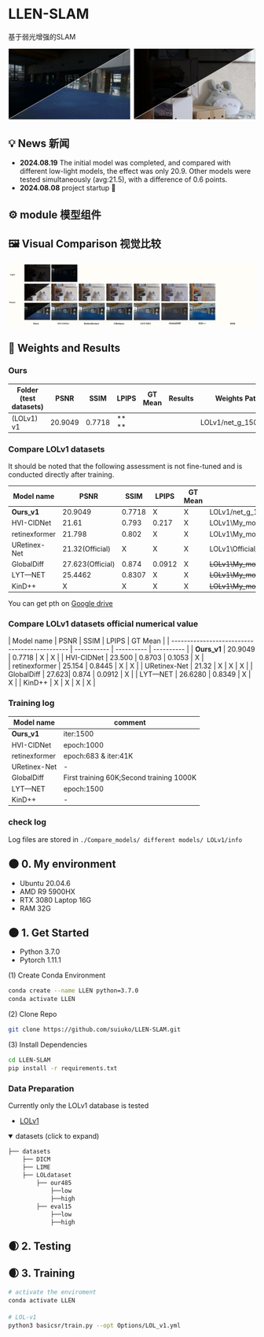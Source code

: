 &nbsp;
# LLEN-SLAM
基于弱光增强的SLAM

![P_com](./f_result/3.png)


## 💡 News 新闻


- **2024.08.19** The initial model was completed, and compared with different low-light models, the effect was only 20.9. Other models were tested simultaneously (avg:21.5), with a difference of 0.6 points.
- **2024.08.08** project startup 🎈


## ⚙ module 模型组件


## 🖼 Visual Comparison 视觉比较

![P_com1](./f_result/1.png)


## 🧾 Weights and Results 

### Ours

| Folder (test datasets)                        | PSNR        | SSIM       | LPIPS      | GT Mean | Results                                                      | Weights Path             |
| --------------------------------------------- | ----------- | ---------- | ---------- | ------- | ------------------------------------------------------------ | ------------------------ |
| (LOLv1)<br />v1        | 20.9049     |  0.7718    | **   **    |         |   | LOLv1/net_g_1500.pth         |

### Compare LOLv1 datasets

It should be noted that the following assessment is not fine-tuned and is conducted directly after training.

|   Model name       | PSNR        | SSIM        | LPIPS      | GT Mean     | 			Weights Path       |
| --------------------------------------------- | ----------- | ---------- | ---------- | -------  | ------------------------ |
| **Ours_v1**        | 20.9049   	  |  0.7718    |   X         |    X        | LOLv1/net_g_1500.pth         |
| HVI-CIDNet       	 | 21.61     	  |  0.793     | 0.217       |     X       |  LOLv1\My_model\epoch_best.pth  |
| retinexformer      | 21.798    	  |  0.802     | X           |      X      |  LOLv1\My_model\best_psnr_21.96_27000.pth  |
| URetinex-Net       | 21.32(Official) |     X      | X           |      X     |  LOLv1\Official_model\ckpt  |
| GlobalDiff     	  | 27.623(Official)|  0.874     |   0.0912    |      X    |  ~~LOLv1\My_model~~  |
| LYT—NET     		 | 25.4462 	|   0.8307    | X           |      X    |  ~~LOLv1\My_model~~  |
| KinD++     		  |  X	|     X      | X           |      X    |  ~~LOLv1\My_model~~  |


You can get pth on [Google drive](https://drive.google.com/drive/folders/1L7V2KOsgav5qFgU4CzwiNcC_OBz2OeQK?usp=sharing)
### Compare LOLv1 datasets official numerical value

|   Model name       | PSNR        | SSIM        | LPIPS      | GT Mean     | 
| --------------------------------------------- | ----------- | ---------- | ---------- |
| **Ours_v1**        | 20.9049   	  |  0.7718    |   X         |    X        | 
| HVI-CIDNet       	 | 23.500     	  |  0.8703     | 0.1053       |     X       |  
| retinexformer      | 25.154    	  |  0.8445     | X           |      X      | 
| URetinex-Net       | 21.32 |     X      | X           |      X     | 
| GlobalDiff     	  | 27.623|  0.874     |   0.0912    |      X    | 
| LYT—NET      		 | 26.6280 |   0.8349    | X           |      X    | 
| KinD++     		  | X 				|     X      | X           |      X    | 

### Training log
|   Model name      |           comment			 |  
| ----------------- | ------------------------   |
| **Ours_v1**       |    iter:1500    			|       
| HVI-CIDNet       	|    epoch:1000    			|    
| retinexformer     |     epoch:683 & iter:41K   |   
| URetinex-Net      |     -   					|   
| GlobalDiff     	|    First training 60K;Second training 1000K    |    
| LYT—NET    		|     epoch:1500  		|    
| KinD++     		|  			-			    |  


### check log

Log files are stored in `./Compare_models/ different models/ LOLv1/info`

## 🌑 0. My environment

- Ubuntu 20.04.6
- AMD R9 5900HX
- RTX 3080 Laptop 16G
- RAM 32G

## 🌑 1. Get Started 

- Python 3.7.0
- Pytorch 1.11.1

(1) Create Conda Environment

```bash
conda create --name LLEN python=3.7.0
conda activate LLEN
```

(2) Clone Repo

```bash
git clone https://github.com/suiuko/LLEN-SLAM.git
```

(3) Install Dependencies

```bash
cd LLEN-SLAM
pip install -r requirements.txt
```

### Data Preparation

Currently only the LOLv1 database is tested

- [LOLv1](https://daooshee.github.io/BMVC2018website/)

<details open> <summary>datasets (click to expand)</summary>
  
```
├── datasets
	├── DICM
	├── LIME
	├── LOLdataset
		├── our485
			├──low
			├──high
		├── eval15
			├──low
			├──high

```
</details>

## 🌒 2. Testing 

## 🌒 3. Training  

```bash
# activate the enviroment
conda activate LLEN

# LOL-v1
python3 basicsr/train.py --opt Options/LOL_v1.yml

```
